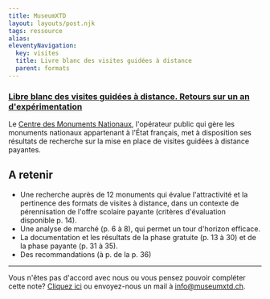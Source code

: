 ```yaml
---
title: MuseumXTD
layout: layouts/post.njk
tags: ressource
alias: 
eleventyNavigation:
  key: visites
  title: Livre blanc des visites guidées à distance
  parent: formats
---
```

### [Libre blanc des visites guidées à distance. Retours sur un an d'expérimentation](https://www.monuments-nationaux.fr/Mediatheque/Mediatheque-commune/livre-blanc-visites-guidees-a-distance#book/)

Le [Centre des Monuments Nationaux](https://www.monuments-nationaux.fr), l'opérateur public qui gère les monuments nationaux appartenant à l'État français, met à disposition ses résultats de recherche sur la mise en place de visites guidées à distance payantes. 

## A retenir
- Une recherche auprès de 12 monuments qui évalue l'attractivité et la pertinence des formats de visites à distance, dans un contexte de pérennisation de l'offre scolaire payante (critères d'évaluation disponible p. 14).  
- Une analyse de marché (p. 6 à 8), qui permet un tour d'horizon efficace. 
- La documentation et les résultats de la phase gratuite (p. 13 à 30) et de la phase payante (p. 31 à 35).
- Des recommandations (à p. de la p. 36)

--- 
Vous n'êtes pas d'accord avec nous ou vous pensez pouvoir compléter cette note? [Cliquez ici](https://6e13e580.sibforms.com/serve/MUIEAJex9Gqy_GXlFogQqcGyYVXOZFFX8aHrYfffBiqjakg6wRCQTSUlxrpSXVkD6QEDI5CcmfGJhrDrkka2x7JvV-3YTESgygGo3Kq7DH-XD64whZr_JzkZgiL5lqiCeG3yKwBPjHJ6fyObFfcWQmqXpGkXQ3Ah4sgQV2mUjiMQ2hUe8pnjyP1gOywBca-q4MvmvdSwfxEFpgHr) ou envoyez-nous un mail à [info@museumxtd.ch](mailto:info@museumxtd.ch).